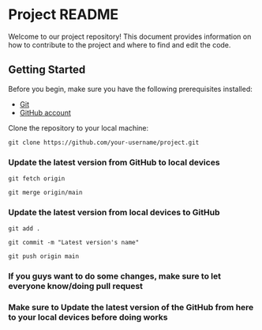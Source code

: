 # Project README

Welcome to our project repository! This document provides information on how to contribute to the project and where to find and edit the code.
## Getting Started

Before you begin, make sure you have the following prerequisites installed:

- [Git](https://git-scm.com/)
- [GitHub account](https://github.com/)

Clone the repository to your local machine:

```
git clone https://github.com/your-username/project.git
```

### Update the latest version from GitHub to local devices
```
git fetch origin
```
```
git merge origin/main
```

### Update the latest version from local devices to GitHub
```
git add .
```
```
git commit -m "Latest version's name"
```
```
git push origin main
```

### If you guys want to do some changes, make sure to let everyone know/doing pull request
### Make sure to Update the latest version of the GitHub from here to your local devices before doing works

